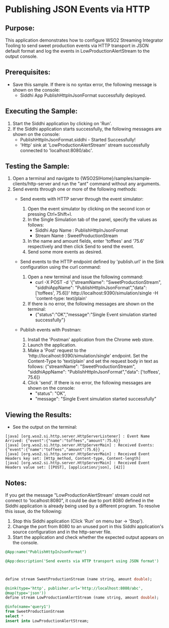 # Publishing JSON Events via HTTP

## Purpose:
This application demonstrates how to configure WSO2 Streaming Integrator Tooling to send sweet production events via HTTP transport in JSON default format and log the events in LowProductionAlertStream to the output console.

## Prerequisites:
* Save this sample. If there is no syntax error, the following message is shown on the console:
    - Siddhi App PublishHttpInJsonFormat successfully deployed. 

## Executing the Sample:
1. Start the Siddhi application by clicking on 'Run'.
2. If the Siddhi application starts successfully, the following messages are shown on the console:
    * PublishHttpInJsonFormat.siddhi - Started Successfully!
    * 'Http' sink at 'LowProductionAlertStream' stream successfully connected to 'localhost:8080/abc'.

## Testing the Sample:
1. Open a terminal and navigate to {WSO2SIHome}/samples/sample-clients/http-server and run the "ant" command without any arguments.
2. Send events through one or more of the following methods:
    * Send events with HTTP server through the event simulator:
        1. Open the event simulator by clicking on the second icon or pressing Ctrl+Shift+I.
	    2. In the Single Simulation tab of the panel, specify the values as follows:
            * Siddhi App Name  : PublishHttpInJsonFormat
            * Stream Name     : SweetProductionStream
        3. In the name and amount fields, enter 'toffees' and '75.6' respectively and then click Send to send the event.
        4. Send some more events as desired.

    * Send events to the HTTP endpoint defined by 'publish.url' in the Sink configuration using the curl command:
        1. Open a new terminal and issue the following command:
            * curl -X POST -d '{"streamName": "SweetProductionStream", "siddhiAppName": "PublishHttpInJsonFormat","data": ['toffees', 75.6]}' http://localhost:9390/simulation/single -H 'content-type: text/plain'
        2. If there is no error, the following messages are shown on the terminal:
            *  {"status":"OK","message":"Single Event simulation started successfully"}

    * Publish events with Postman:
        1. Install the 'Postman' application from the Chrome web store.
        2. Launch the application.
        3. Make a 'Post' request to the 'http://localhost:9390/simulation/single' endpoint. Set the Content-Type to 'text/plain' and set the request body in text as follows:
	{"streamName": "SweetProductionStream", "siddhiAppName": "PublishHttpInJsonFormat","data": ['toffees', 75.6]}
        4. Click 'send'. If there is no error, the following messages are shown on the console:
            *  "status": "OK",
            *  "message": "Single Event simulation started successfully"

## Viewing the Results:
* See the output on the terminal:
```
[java] [org.wso2.si.http.server.HttpServerListener] : Event Name Arrived: {"event":{"name":"toffees","amount":75.6}}
[java] [org.wso2.si.http.server.HttpServerMain] : Received Events: {"event":{"name":"toffees","amount":75.6}} ,
[java] [org.wso2.si.http.server.HttpServerMain] : Received Event Headers key set: [Http_method, Content-type, Content-length]
[java] [org.wso2.si.http.server.HttpServerMain] : Received Event Headers value set: [[POST], [application/json], [42]]
```


## Notes:
If you get the message "LowProductionAlertStream' stream could not connect to 'localhost:8080", it could be due to port 8080
defined in the Siddhi application is already being used by a different program. To resolve this issue, do the following:
1. Stop this Siddhi application (Click 'Run' on menu bar -> 'Stop').
2. Change the port from 8080 to an unused port in this Siddhi application's source configuration and in the http-server file.
3. Start the application and check whether the expected output appears on the console.


```sql
@App:name("PublishHttpInJsonFormat")

@App:description('Send events via HTTP transport using JSON format')



define stream SweetProductionStream (name string, amount double);

@sink(type='http', publisher.url='http://localhost:8080/abc',
@map(type='json'))
define stream LowProductionAlertStream (name string, amount double);

@info(name='query1') 
from SweetProductionStream
select *
insert into LowProductionAlertStream;
```